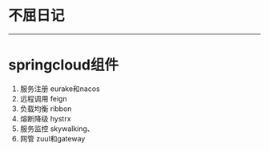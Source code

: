 # 不屈日记

---

# springcloud组件
1. 服务注册 eurake和nacos
2. 远程调用 feign
3. 负载均衡 ribbon
4. 熔断降级 hystrx
5. 服务监控 skywalking、
6. 网管 zuul和gateway